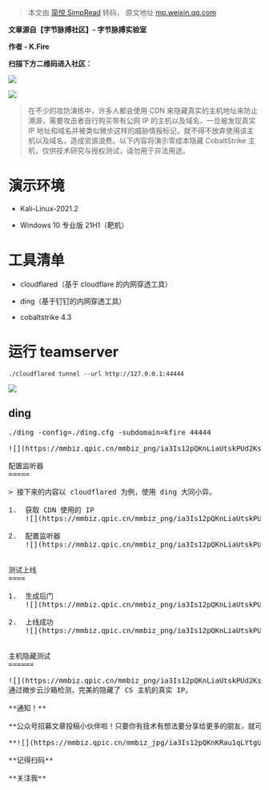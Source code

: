 > 本文由 [简悦 SimpRead](http://ksria.com/simpread/) 转码， 原文地址 [mp.weixin.qq.com](https://mp.weixin.qq.com/s/H9ue_ghi15L0g6_uALP1Mg)

**文章源自【字节脉搏社区】- 字节脉搏实验室**

**作者 - K.Fire** 

**扫描下方二维码进入社区：**

**![](https://mmbiz.qpic.cn/mmbiz_png/ia3Is12pQKnK3Fc7MgHHCICGGSg2l58vxaP5QwOCBcU48xz5g8pgSjGds3Oax0BfzyLkzE9Z6J4WARvaN6ic0GRQ/640?wx_fmt=png)**

![](https://mmbiz.qpic.cn/mmbiz_png/ia3Is12pQKnLiaUtskPUd2Ks1HsanFjaibzGKRXs9CZLaIGic1WQjXs7UQ80m5RcGpRE5iaPhLBNdnrH5KHfqAJyemQ/640?wx_fmt=png)

> 在不少的攻防演练中，许多人都会使用 CDN 来隐藏真实的主机地址来防止溯源，需要攻击者自行购买带有公网 IP 的主机以及域名，一旦被发现真实 IP 地址和域名并被类似微步这样的威胁情报标记，就不得不放弃使用该主机以及域名，造成资源浪费。以下内容将演示零成本隐藏 CobaltStrike 主机，仅供技术研究与授权测试，请勿用于非法用途。

演示环境
====

*   Kali-Linux-2021.2
    
*   Windows 10 专业版 21H1（靶机）
    

工具清单
====

*   cloudflared（基于 cloudflare 的内网穿透工具）
    
*   ding（基于钉钉的内网穿透工具）
    
*   cobaltstrike 4.3
    

运行 teamserver
=============

```
./cloudflared tunnel --url http://127.0.0.1:44444
```

![](https://mmbiz.qpic.cn/mmbiz_png/ia3Is12pQKnLiaUtskPUd2Ks1HsanFjaibzXQxpyibfXZzALhD86icKg9Er2k1mkGuvicCkvAjfvwiar1MjKx5gNiaFtoA/640?wx_fmt=png)

ding
----

<pre andale=""mono",="""ubuntu="" monospace;=""word-spacing:="" normal;=""word-break:="" overflow-wrap:=""line-height:="" 1.5;=""tab-size:="" 4;=""hyphens:="" none;"="">./ding -config=./ding.cfg -subdomain=kfire 44444

![](https://mmbiz.qpic.cn/mmbiz_png/ia3Is12pQKnLiaUtskPUd2Ks1HsanFjaibzaZxh2QZKDxP7n6wAkFZYeu7hiaKtnOVK9kp8DaE2fxG8k26YdIjQHxQ/640?wx_fmt=png)

配置监听器
=====

> 接下来的内容以 cloudflared 为例，使用 ding 大同小异。

1.  获取 CDN 使用的 IP  
    ![](https://mmbiz.qpic.cn/mmbiz_png/ia3Is12pQKnLiaUtskPUd2Ks1HsanFjaibzvdiaASSA257uuHkGj1jjVObn5bg6kWpM4au1lLmuXwa5Ajh80PuPiamA/640?wx_fmt=png)
    
2.  配置监听器  
    ![](https://mmbiz.qpic.cn/mmbiz_png/ia3Is12pQKnLiaUtskPUd2Ks1HsanFjaibzZqtpFPvZ6pZuxmcx0ibyTmU4DUg1pBibicibterhiaUhpTH742a64lh3ibZg/640?wx_fmt=png)
    

测试上线
====

1.  生成后门  
    ![](https://mmbiz.qpic.cn/mmbiz_png/ia3Is12pQKnLiaUtskPUd2Ks1HsanFjaibzON4L0aEUhKBsMdZEJB0pDYFfXjBUibib5cmjIianRqEyCB07WOicTcOkBw/640?wx_fmt=png)
    
2.  上线成功  
    ![](https://mmbiz.qpic.cn/mmbiz_png/ia3Is12pQKnLiaUtskPUd2Ks1HsanFjaibziaKPHIm9Ntb9wLuEyCPn8P9ZicDBS8OAall4KiaHPn51SKdQUeEibdv1aQ/640?wx_fmt=png)
    

主机隐藏测试
======

![](https://mmbiz.qpic.cn/mmbiz_png/ia3Is12pQKnLiaUtskPUd2Ks1HsanFjaibzlJUf4MU0ZcTVtC4V9e2tvofhRcvAB7Qr24bWDQfiaxic7naAg601McIQ/640?wx_fmt=png)  
通过微步云沙箱检测，完美的隐藏了 CS 主机的真实 IP。

**通知！**

**公众号招募文章投稿小伙伴啦！只要你有技术有想法要分享给更多的朋友，就可以参与到我们的投稿计划当中哦~ 感兴趣的朋友公众号首页菜单栏点击【商务合作 - 我要投稿】即可。期待大家的参与~**

**![](https://mmbiz.qpic.cn/mmbiz_jpg/ia3Is12pQKnKRau1qLYtgUZw8e6ENhD9UWdh6lUJoISP3XJ6tiaibXMsibwDn9tac07e0g9X5Q6xEuNUcSqmZtNOYQ/640?wx_fmt=jpeg)**

**记得扫码**

**关注我**